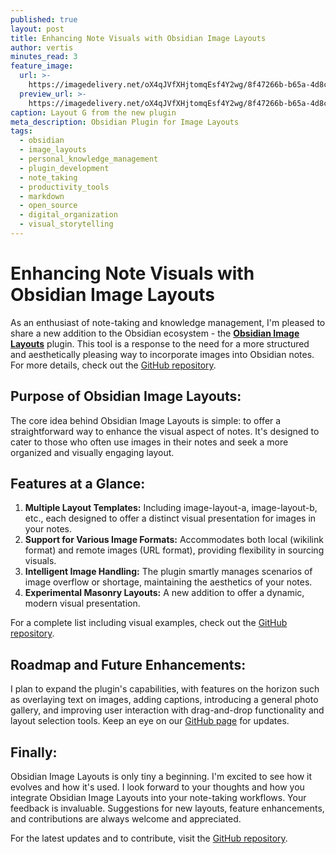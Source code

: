 ```yaml
---
published: true
layout: post
title: Enhancing Note Visuals with Obsidian Image Layouts
author: vertis
minutes_read: 3
feature_image:
  url: >-
    https://imagedelivery.net/oX4qJVfXHjtomqEsf4Y2wg/8f47266b-b65a-4d8c-7fbb-984d1187b300/w=800
  preview_url: >-
    https://imagedelivery.net/oX4qJVfXHjtomqEsf4Y2wg/8f47266b-b65a-4d8c-7fbb-984d1187b300/w=450
caption: Layout G from the new plugin
meta_description: Obsidian Plugin for Image Layouts
tags:
  - obsidian
  - image_layouts
  - personal_knowledge_management
  - plugin_development
  - note_taking
  - productivity_tools
  - markdown
  - open_source
  - digital_organization
  - visual_storytelling
---
```


# Enhancing Note Visuals with Obsidian Image Layouts

As an enthusiast of note-taking and knowledge management, I'm pleased to share a new addition to the Obsidian ecosystem - the [**Obsidian Image Layouts**](https://obsidian.md/plugins?id=obsidian-image-layouts) plugin. This tool is a response to the need for a more structured and aesthetically pleasing way to incorporate images into Obsidian notes. For more details, check out the [GitHub repository](https://github.com/vertis/obsidian-image-layouts).

## Purpose of Obsidian Image Layouts:

The core idea behind Obsidian Image Layouts is simple: to offer a straightforward way to enhance the visual aspect of notes. It's designed to cater to those who often use images in their notes and seek a more organized and visually engaging layout.

## Features at a Glance:

1. **Multiple Layout Templates:** Including image-layout-a, image-layout-b, etc., each designed to offer a distinct visual presentation for images in your notes.
2. **Support for Various Image Formats:** Accommodates both local (wikilink format) and remote images (URL format), providing flexibility in sourcing visuals.
3. **Intelligent Image Handling:** The plugin smartly manages scenarios of image overflow or shortage, maintaining the aesthetics of your notes.
4. **Experimental Masonry Layouts:** A new addition to offer a dynamic, modern visual presentation.

For a complete list including visual examples, check out the [GitHub repository](https://github.com/vertis/obsidian-image-layouts).

## Roadmap and Future Enhancements:

I plan to expand the plugin's capabilities, with features on the horizon such as overlaying text on images, adding captions, introducing a general photo gallery, and improving user interaction with drag-and-drop functionality and layout selection tools. Keep an eye on our [GitHub page](https://github.com/vertis/obsidian-image-layouts) for updates.

## Finally:

Obsidian Image Layouts is only tiny a beginning. I'm excited to see how it evolves and how it's used. I look forward to your thoughts and how you integrate Obsidian Image Layouts into your note-taking workflows. Your feedback is invaluable. Suggestions for new layouts, feature enhancements, and contributions are always welcome and appreciated.

For the latest updates and to contribute, visit the [GitHub repository](https://github.com/vertis/obsidian-image-layouts).
